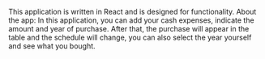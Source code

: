 This application is written in React and is designed for functionality.
About the app:
In this application, you can add your cash expenses, indicate the amount and year of purchase. After that, the purchase will appear in the table and the schedule will change, you can also select the year yourself and see what you bought.

